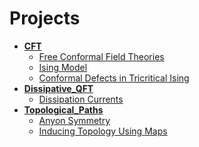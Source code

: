 <!-- generated by markdown-notes-tree -->

# Projects

<!-- optional markdown-notes-tree directory description starts here -->

<!-- optional markdown-notes-tree directory description ends here -->

- [**CFT**](CFT)
    - [Free Conformal Field Theories](CFT/Free_Fields.md)
    - [Ising Model](CFT/Ising_Model.md)
    - [Conformal Defects in Tricritical Ising](CFT/Tricritical_Ising.md)
- [**Dissipative_QFT**](Dissipative_QFT)
    - [Dissipation Currents](Dissipative_QFT/Dissipation_Currents.md)
- [**Topological_Paths**](Topological_Paths)
    - [Anyon Symmetry](Topological_Paths/Anyon_Symmetry.md)
    - [Inducing Topology Using Maps](Topological_Paths/Inducing_Topology.md)
